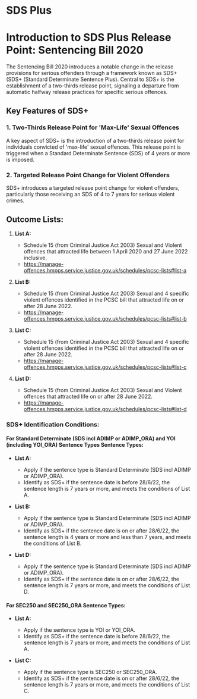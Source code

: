 # SDS Plus

# Introduction to SDS Plus Release Point: Sentencing Bill 2020

The Sentencing Bill 2020 introduces a notable change in the release provisions for serious offenders through a framework known as SDS+ (SDS+ (Standard Determinate Sentence Plus). Central to SDS+ is the establishment of a two-thirds release point, signaling a departure from automatic halfway release practices for specific serious offences.

## Key Features of SDS+

### 1. Two-Thirds Release Point for 'Max-Life' Sexual Offences

A key aspect of SDS+ is the introduction of a two-thirds release point for individuals convicted of 'max-life' sexual offences. This release point is triggered when a Standard Determinate Sentence
(SDS) of 4 years or more is imposed.

### 2. Targeted Release Point Change for Violent Offenders
SDS+ introduces a targeted release point change for violent offenders, particularly those receiving an SDS of 4 to 7 years for serious violent crimes.

## Outcome Lists:

1. **List A:**
   - Schedule 15 (from Criminal Justice Act 2003) Sexual and Violent offences that attracted life between 1 April 2020 and 27 June 2022 inclusive.
   - https://manage-offences.hmpps.service.justice.gov.uk/schedules/pcsc-lists#list-a

2. **List B:**
   - Schedule 15 (from Criminal Justice Act 2003) Sexual and 4 specific violent offences identified in the PCSC bill that attracted life on or after 28 June 2022.
   - https://manage-offences.hmpps.service.justice.gov.uk/schedules/pcsc-lists#list-b

3. **List C:**
   - Schedule 15 (from Criminal Justice Act 2003) Sexual and 4 specific violent offences identified in the PCSC bill that attracted life on or after 28 June 2022.
   - https://manage-offences.hmpps.service.justice.gov.uk/schedules/pcsc-lists#list-c

4. **List D:**
   - Schedule 15 (from Criminal Justice Act 2003) Sexual and Violent offences that attracted life on or after 28 June 2022.
   - https://manage-offences.hmpps.service.justice.gov.uk/schedules/pcsc-lists#list-d

### SDS+ Identification Conditions:

#### For Standard Determinate (SDS incl ADIMP or ADIMP_ORA) and  YOI (including YOI_ORA) Sentence Types Sentence Types:

- **List A:**
  - Apply if the sentence type is Standard Determinate (SDS incl ADIMP or ADIMP_ORA).
  - Identify as SDS+ if the sentence date is before 28/6/22, the sentence length is 7 years or more, and meets the conditions of List A.

- **List B:**
  - Apply if the sentence type is Standard Determinate (SDS incl ADIMP or ADIMP_ORA).
  - Identify as SDS+ if the sentence date is on or after 28/6/22, the sentence length is 4 years or more and less than 7 years, and meets the conditions of List B.

- **List D:**
  - Apply if the sentence type is Standard Determinate (SDS incl ADIMP or ADIMP_ORA).
  - Identify as SDS+ if the sentence date is on or after 28/6/22, the sentence length is 7 years or more, and meets the conditions of List D.

#### For SEC250 and SEC250_ORA Sentence Types:

- **List A:**
    - Apply if the sentence type is YOI or YOI_ORA.
    - Identify as SDS+ if the sentence date is before 28/6/22, the sentence length is 7 years or more, and meets the conditions of List A.

- **List C:**
  - Apply if the sentence type is SEC250 or SEC250_ORA.
  - Identify as SDS+ if the sentence date is on or after 28/6/22, the sentence length is 7 years or more, and meets the conditions of List C.
